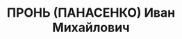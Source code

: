 ---
title: ПРОНЬ (ПАНАСЕНКО) Иван Михайлович
description: "Род. в 1903, АССР Немцев Поволжья, Мокроусовский р-н, с. Семеновка,\
  \ украинец. Проживал: г. Свердловск. Начальник строительства Уральского завода электромашиностроения.\
  \ \n  Арестован 10.09.1937. Приговор: 15.01.1938 – ВМН. Расстрелян 15.01.1938"
---